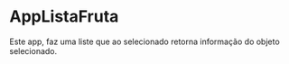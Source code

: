 # AppListaFruta
Este app, faz uma liste que ao selecionado retorna informação do objeto selecionado.
